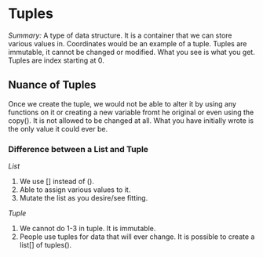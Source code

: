 # Tuples 

_Summary:_ 
A type of data structure. It is a container that we can store various values in. Coordinates would be an example of a tuple. Tuples are immutable, it cannot be changed or modified. What you see is what you get. Tuples are index starting at 0.

## Nuance of Tuples
Once we create the tuple, we would not be able to alter it by using any functions on it or creating a new variable fromt he original or even using the copy(). It is not allowed to be changed at all. What you have initially wrote is the only value it could ever be.

### Difference between a List and Tuple
_List_
1. We use [] instead of ().
2. Able to assign various values to it.
3. Mutate the list as you desire/see fitting.

_Tuple_
1. We cannot do 1-3 in tuple. It is immutable.
2. People use tuples for data that will ever change.
It is possible to create a list[] of tuples().